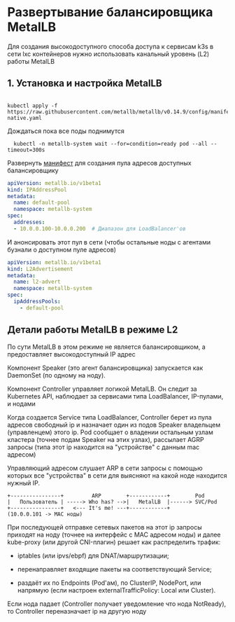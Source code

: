 # Развертывание балансировщика MetalLB

Для создания высокодоступного способа доступа к сервисам k3s в сети lxc контейнеров нужно использовать канальный уровень (L2) работы MetalLB

## 1. Установка и настройка MetalLB

```shell

kubectl apply -f https://raw.githubusercontent.com/metallb/metallb/v0.14.9/config/manifests/metallb-native.yaml

```

Дождаться пока все поды поднимутся

```shell
  kubectl -n metallb-system wait --for=condition=ready pod --all --timeout=300s
```

Развернуть [манифест](config.yaml) для создания пула адресов доступных балансировщику

```yaml
apiVersion: metallb.io/v1beta1
kind: IPAddressPool
metadata:
  name: default-pool
  namespace: metallb-system
spec:
  addresses:
  - 10.0.0.100-10.0.0.200  # Диапазон для LoadBalancer'ов
```
И анонсировать этот пул в сети (чтобы остальные ноды с агентами бузнали о доступном пуле адресов)
```yaml
apiVersion: metallb.io/v1beta1
kind: L2Advertisement
metadata:
  name: l2-advert
  namespace: metallb-system
spec:
  ipAddressPools:
    - default-pool
```

## Детали работы MetalLB в режиме L2

По сути MetalLB в этом режиме не является балансировщиком, а предоставляет высокодоступный IP адрес

Компонент Speaker (это агент балансировщика) запускается как DaemonSet (по одному на ноду).

Компонент Controller управляет логикой MetalLB.
Он следит за Kubernetes API, наблюдает за сервисами типа LoadBalancer, IP-пулами, и нодами

Когда создается Service типа LoadBalancer, Controller берет из пула адресов свободный ip
и назначает один из подов Speaker владельцем (управленцем) этого ip. 
Pod сообщает о владении остальным узлам кластера (точнее подам Speaker на этих узлах), рассылает AGRP запросы (типа этот ip находится на "устройстве" с данным mac адресом)

Управляющий адресом слушает ARP в сети запросы с помощью которых все "устройства" в сети для выясняют на какой ноде находится нужный IP.
```
+----------------+         ARP        +------------+        Pod
|   Пользователь | -----> Who has? -->|   MetalLB  |------> SVC/Pod
+----------------+   <--- It's me! ---+------------+
(10.0.0.101 -> MAC ноды)

```
При последующей отправке сетевых пакетов на этот ip запросы приходят на ноду (точнее на интерфейс с MAC адресом ноды) 
и далее kube-proxy (или другой CNI-плагин) решает как распределить трафик:

- iptables (или ipvs/ebpf) для DNAT/маршрутизации;

- перенаправляет входящие пакеты на соответствующий Service;

- раздаёт их по Endpoints (Pod'ам), по ClusterIP, NodePort, или напрямую (если настроен externalTrafficPolicy: Local или Cluster).

Если нода падает (Controller получает уведомление что нода NotReady), то Controller переназначает ip на другую ноду